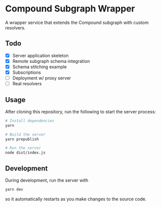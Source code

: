 # Compound Subgraph Wrapper

A wrapper service that extends the Compound subgraph with custom resolvers.

## Todo

- [x] Server application skeleton
- [x] Remote subgraph schema integration
- [x] Schema stitching example
- [x] Subscriptions
- [ ] Deployment w/ proxy server
- [ ] Real resolvers

## Usage

After cloning this repository, run the following to start the server process:

```sh
# Install dependencies
yarn

# Build the server 
yarn prepublish

# Run the server
node dist/index.js
```

## Development

During development, run the server with

```sh
yarn dev
```

so it automatically restarts as you make changes to the source code.
